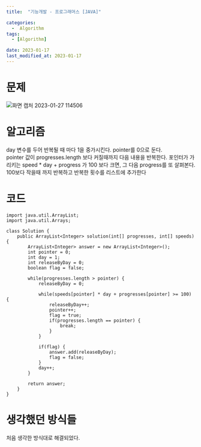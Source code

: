 ```yaml
---
title:  "기능개발 - 프로그래머스 [JAVA]"

categories:
  -  Algorithm
tags:
  - [Algorithm]

date: 2023-01-17
last_modified_at: 2023-01-17
---
```

# 문제
![화면 캡처 2023-01-27 114506](https://user-images.githubusercontent.com/86303312/214999237-c635ba6a-b2c1-4f83-852b-c4d5c01fcca6.png)

# 알고리즘
day 변수를 두어 반복될 때 마다 1을 중가시킨다. pointer를 0으로 둔다.  
pointer 값이 progresses.length 보다 커질때까지 다음 내용을 반복한다. 포인터가 가리키는 speed * day + progress 가 100 보다 크면, 그 다음 progress를 또 살펴본다. 100보다 작을때 까지 반복하고 반복한 횟수를 리스트에 추가한다

# 코드
```
import java.util.ArrayList;
import java.util.Arrays;

class Solution {
    public ArrayList<Integer> solution(int[] progresses, int[] speeds) {
        ArrayList<Integer> answer = new ArrayList<Integer>();
        int pointer = 0;
        int day = 1;
        int releaseByDay = 0;
        boolean flag = false;
        
        while(progresses.length > pointer) {
            releaseByDay = 0;

            while(speeds[pointer] * day + progresses[pointer] >= 100) {
                releaseByDay++;
                pointer++;
                flag = true;
                if(progresses.length == pointer) {
                    break;
                }
            }
            
            if(flag) {
                answer.add(releaseByDay);
                flag = false;
            }
            day++;
        }

        return answer;
    }
}
```

# 생각했던 방식들
처음 생각한 방식대로 해결되었다. 

